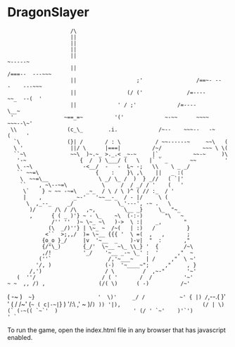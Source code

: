 # DragonSlayer
                        /\
                        ||
                        ||
                        ||
                        ||                                               ~-----~
                        ||                                            /===--  ---~~~
                        ||                   ;'                 /==~- --   -    ---~~~
                        ||                (/ ('              /=----         ~~_  --(  '
                        ||             ' / ;'             /=----               \__~
     '                ~==_=~          '('             ~-~~      ~~~~        ~~~--\~'
     \\                (c_\_        .i.             /~--    ~~~--   -~     (     '
      `\               (}| /       / : \           / ~~------~     ~~\   (
      \ '               ||/ \      |===|          /~/             ~~~ \ \(
      ``~\              ~~\  )~.~_ >._.< _~-~     |`_          ~~-~     )\
       '-~                 {  /  ) \___/ (   \   |` ` _       ~~         '
       \ -~\                -<__/  -   -  L~ -;   \\    \ _ _/
       `` ~~=\                  {    :    }\ ,\    ||   _ :(
        \  ~~=\__                \ _/ \_ /  )  } _//   ( `|'
        ``    , ~\--~=\           \     /  / _/ / '    (   '
         \`    } ~ ~~ -~=\   _~_  / \ / \ )^ ( // :_  / '
         |    ,          _~-'   '~~__-_  / - |/     \ (
          \  ,_--_     _/              \_'---', -~ .   \
           )/      /\ / /\   ,~,         \__ _}     \_  "~_
           ,      { ( _ )'} ~ - \_    ~\  (-:-)       "\   ~ 
                  /'' ''  )~ \~_ ~\   )->  \ :|    _,       " 
                 (\  _/)''} | \~_ ~  /~(   | :)   /          }
                <``  >;,,/  )= \~__ {{{ '  \ =(  ,   ,       ;
               {o_o }_/     |v  '~__  _    )-v|  "  :       ,"
               {/"\_)       {_/'  \~__ ~\_ \\_} '  {        /~\
               ,/!          '_/    '~__ _-~ \_' :  '      ,"  ~ 
              (''`                  /,'~___~    | /     ,"  \ ~' 
             '/, )                 (-)  '~____~";     ,"     , }
           /,')                    / \         /  ,~-"       '~'
       (  ''/                     / ( '       /  /          '~'
    ~ ~  ,, /) ,                 (/( \)      ( -)          /~'
  ( -~ )`  ~}                    '  \)'     _/ /           ~'
 { |) /`,--.(  }'                    '     (  /          /~'
(` ~ ( c|-~| `}   )                        '/:\         ,'
 ~ )/``) )) '|),                          (/ | \)
  (` (-~(( `~`'  )                        ' (/ '
   `~'    )'`')                              '
     ` ``
     

To run the game, open the index.html file in any browser that has javascript enabled.
